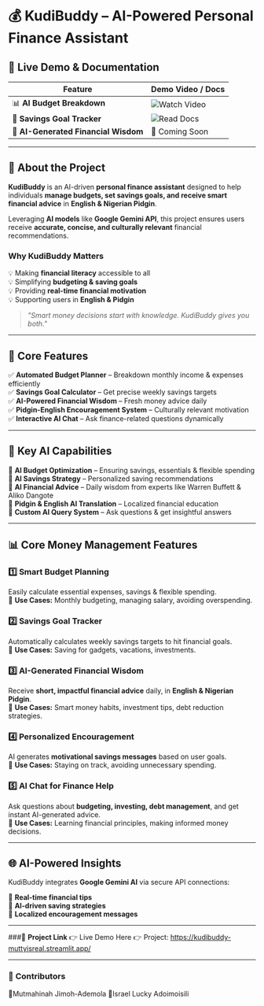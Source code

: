 # 💰 KudiBuddy – AI-Powered Personal Finance Assistant  

## 🚀 Live Demo & Documentation  
| Feature                          | Demo Video / Docs |  
|-----------------------------------|------------------|  
| 📊 **AI Budget Breakdown**  | ![Watch Video](#) |  
| 🎯 **Savings Goal Tracker**  | ![Read Docs](#) |  
| 🧠 **AI-Generated Financial Wisdom**  | 🚧 Coming Soon |  

---

## 📖 **About the Project**  
**KudiBuddy** is an AI-driven **personal finance assistant** designed to help individuals **manage budgets, set savings goals, and receive smart financial advice** in **English & Nigerian Pidgin**.  

Leveraging **AI models** like **Google Gemini API**, this project ensures users receive **accurate, concise, and culturally relevant** financial recommendations.  

### **Why KudiBuddy Matters**  
💡 Making **financial literacy** accessible to all  
💡 Simplifying **budgeting & saving goals**  
💡 Providing **real-time financial motivation**  
💡 Supporting users in **English & Pidgin**  

> *"Smart money decisions start with knowledge. KudiBuddy gives you both."*

---

## 📌 **Core Features**  
✅ **Automated Budget Planner** – Breakdown monthly income & expenses efficiently  
✅ **Savings Goal Calculator** – Get precise weekly savings targets  
✅ **AI-Powered Financial Wisdom** – Fresh money advice daily  
✅ **Pidgin-English Encouragement System** – Culturally relevant motivation  
✅ **Interactive AI Chat** – Ask finance-related questions dynamically  

---

## 🔑 **Key AI Capabilities**  
🔹 **AI Budget Optimization** – Ensuring savings, essentials & flexible spending  
🔹 **AI Savings Strategy** – Personalized saving recommendations  
🔹 **AI Financial Advice** – Daily wisdom from experts like Warren Buffett & Aliko Dangote  
🔹 **Pidgin & English AI Translation** – Localized financial education  
🔹 **Custom AI Query System** – Ask questions & get insightful answers  

---

## 📊 **Core Money Management Features**  

### **1️⃣ Smart Budget Planning**  
Easily calculate essential expenses, savings & flexible spending.  
🔸 **Use Cases:** Monthly budgeting, managing salary, avoiding overspending.  

### **2️⃣ Savings Goal Tracker**  
Automatically calculates weekly savings targets to hit financial goals.  
🔸 **Use Cases:** Saving for gadgets, vacations, investments.  

### **3️⃣ AI-Generated Financial Wisdom**  
Receive **short, impactful financial advice** daily, in **English & Nigerian Pidgin**.  
🔸 **Use Cases:** Smart money habits, investment tips, debt reduction strategies.  

### **4️⃣ Personalized Encouragement**  
AI generates **motivational savings messages** based on user goals.  
🔸 **Use Cases:** Staying on track, avoiding unnecessary spending.  

### **5️⃣ AI Chat for Finance Help**  
Ask questions about **budgeting, investing, debt management**, and get instant AI-generated advice.  
🔸 **Use Cases:** Learning financial principles, making informed money decisions.  

---

## 🌐 **AI-Powered Insights**  
KudiBuddy integrates **Google Gemini AI** via secure API connections:  

🔹 **Real-time financial tips**  
🔹 **AI-driven saving strategies**  
🔹 **Localized encouragement messages**  

---

###🔗 **Project Link**
👉 Live Demo Here
👉 Project: https://kudibuddy-muttyisreal.streamlit.app/

---

### 🤝 **Contributors**
🔹Mutmahinah Jimoh-Ademola
🔹Israel Lucky Adoimoisili
